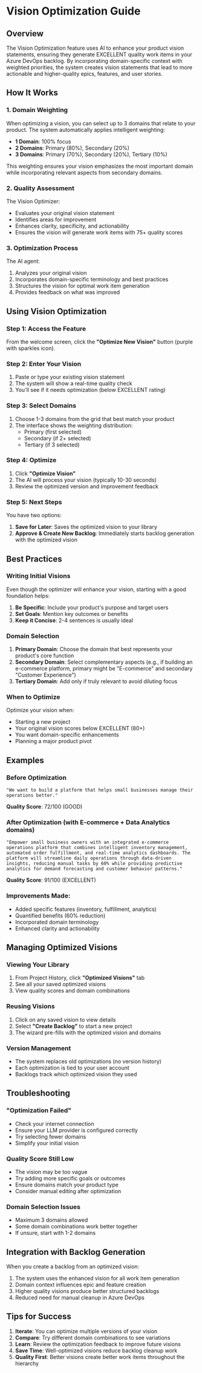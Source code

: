 # Vision Optimization Guide

## Overview

The Vision Optimization feature uses AI to enhance your product vision statements, ensuring they generate EXCELLENT quality work items in your Azure DevOps backlog. By incorporating domain-specific context with weighted priorities, the system creates vision statements that lead to more actionable and higher-quality epics, features, and user stories.

## How It Works

### 1. Domain Weighting

When optimizing a vision, you can select up to 3 domains that relate to your product. The system automatically applies intelligent weighting:

- **1 Domain**: 100% focus
- **2 Domains**: Primary (80%), Secondary (20%)
- **3 Domains**: Primary (70%), Secondary (20%), Tertiary (10%)

This weighting ensures your vision emphasizes the most important domain while incorporating relevant aspects from secondary domains.

### 2. Quality Assessment

The Vision Optimizer:
- Evaluates your original vision statement
- Identifies areas for improvement
- Enhances clarity, specificity, and actionability
- Ensures the vision will generate work items with 75+ quality scores

### 3. Optimization Process

The AI agent:
1. Analyzes your original vision
2. Incorporates domain-specific terminology and best practices
3. Structures the vision for optimal work item generation
4. Provides feedback on what was improved

## Using Vision Optimization

### Step 1: Access the Feature

From the welcome screen, click the **"Optimize New Vision"** button (purple with sparkles icon).

### Step 2: Enter Your Vision

1. Paste or type your existing vision statement
2. The system will show a real-time quality check
3. You'll see if it needs optimization (below EXCELLENT rating)

### Step 3: Select Domains

1. Choose 1-3 domains from the grid that best match your product
2. The interface shows the weighting distribution:
   - Primary (first selected)
   - Secondary (if 2+ selected)
   - Tertiary (if 3 selected)

### Step 4: Optimize

1. Click **"Optimize Vision"**
2. The AI will process your vision (typically 10-30 seconds)
3. Review the optimized version and improvement feedback

### Step 5: Next Steps

You have two options:

1. **Save for Later**: Saves the optimized vision to your library
2. **Approve & Create New Backlog**: Immediately starts backlog generation with the optimized vision

## Best Practices

### Writing Initial Visions

Even though the optimizer will enhance your vision, starting with a good foundation helps:

1. **Be Specific**: Include your product's purpose and target users
2. **Set Goals**: Mention key outcomes or benefits
3. **Keep it Concise**: 2-4 sentences is usually ideal

### Domain Selection

1. **Primary Domain**: Choose the domain that best represents your product's core function
2. **Secondary Domain**: Select complementary aspects (e.g., if building an e-commerce platform, primary might be "E-commerce" and secondary "Customer Experience")
3. **Tertiary Domain**: Add only if truly relevant to avoid diluting focus

### When to Optimize

Optimize your vision when:
- Starting a new project
- Your original vision scores below EXCELLENT (80+)
- You want domain-specific enhancements
- Planning a major product pivot

## Examples

### Before Optimization
```
"We want to build a platform that helps small businesses manage their operations better."
```
**Quality Score**: 72/100 (GOOD)

### After Optimization (with E-commerce + Data Analytics domains)
```
"Empower small business owners with an integrated e-commerce operations platform that combines intelligent inventory management, automated order fulfillment, and real-time analytics dashboards. The platform will streamline daily operations through data-driven insights, reducing manual tasks by 60% while providing predictive analytics for demand forecasting and customer behavior patterns."
```
**Quality Score**: 91/100 (EXCELLENT)

### Improvements Made:
- Added specific features (inventory, fulfillment, analytics)
- Quantified benefits (60% reduction)
- Incorporated domain terminology
- Enhanced clarity and actionability

## Managing Optimized Visions

### Viewing Your Library

1. From Project History, click **"Optimized Visions"** tab
2. See all your saved optimized visions
3. View quality scores and domain combinations

### Reusing Visions

1. Click on any saved vision to view details
2. Select **"Create Backlog"** to start a new project
3. The wizard pre-fills with the optimized vision and domains

### Version Management

- The system replaces old optimizations (no version history)
- Each optimization is tied to your user account
- Backlogs track which optimized vision they used

## Troubleshooting

### "Optimization Failed"
- Check your internet connection
- Ensure your LLM provider is configured correctly
- Try selecting fewer domains
- Simplify your initial vision

### Quality Score Still Low
- The vision may be too vague
- Try adding more specific goals or outcomes
- Ensure domains match your product type
- Consider manual editing after optimization

### Domain Selection Issues
- Maximum 3 domains allowed
- Some domain combinations work better together
- If unsure, start with 1-2 domains

## Integration with Backlog Generation

When you create a backlog from an optimized vision:

1. The system uses the enhanced vision for all work item generation
2. Domain context influences epic and feature creation
3. Higher quality visions produce better structured backlogs
4. Reduced need for manual cleanup in Azure DevOps

## Tips for Success

1. **Iterate**: You can optimize multiple versions of your vision
2. **Compare**: Try different domain combinations to see variations
3. **Learn**: Review the optimization feedback to improve future visions
4. **Save Time**: Well-optimized visions reduce backlog cleanup work
5. **Quality First**: Better visions create better work items throughout the hierarchy